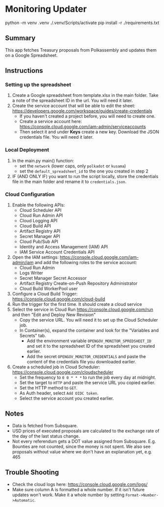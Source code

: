 # Monitoring Updater

  python -m venv .venv
  ./.venv/Scripts/activate
  pip install -r ./requirements.txt


## Summary
This app fetches Treasury proposals from Polkassembly and updates them on a Google Spreadsheet.

## Instructions

### Setting up the spreadsheet
1. Create a Google spreadsheet from template.xlsx in the main folder. Take a note of the spreadsheet ID in the url. You will need it later.
2. Create the service account that will be able to edit the sheet: https://developers.google.com/workspace/guides/create-credentials
    - If you haven't created a project before, you will need to create one.
    - Create a service account here: https://console.cloud.google.com/iam-admin/serviceaccounts
    - Then select it and under **Keys** create a new key. Download the JSON credentials file. You will need it later.

### Local Deployment
1. In the main.py main() function:
    - set the `network` (lower caps, only `polkadot` or `kusama`)
    - set the `default_spreadsheet_id` to the one you created in step 2
2. IF (AND ONLY IF) you want to run the script locally, store the credentials file in the main folder and rename it to `credentials.json`.

### Cloud Configuration
1. Enable the following APIs:
    - Cloud Scheduler API
    - Cloud Run Admin API
    - Cloud Logging API
    - Cloud Build API
    - Artifact Registry API
    - Secret Manager API
    - Cloud Pub/Sub API
    - Identity and Access Management (IAM) API
    - IAM Service Account Credentials API
2. Open the IAM settings: https://console.cloud.google.com/iam-admin/iam and add the following roles to the service account:
    - Cloud Run Admin
    - Logs Writer
    - Secret Manager Secret Accessor
    - Artifact Registry Create-on-Push Repository Administrator
    - Cloud Build WorkerPool user
3. Configure a Cloud Build Trigger: https://console.cloud.google.com/cloud-build
4. Run the trigger for the first time. It should create a cloud service
5. Select the service in Cloud Run https://console.cloud.google.com/run and then "Edit and Deploy New Revision"
    - Copy the service URL. You will need it to set up the Cloud Scheduler job.
    - In Container(s), expand the container and look for the "Variables and Secrets" tab.
      - Add the environment variable `OPENGOV_MONITOR_SPREDSHEET_ID` and set it to the spreadsheet ID of the spreadsheet you created earlier.
      - Add the secret `OPENGOV_MONITOR_CREDENTIALS` and paste the content of the credentials file you downloaded earlier.
6. Create a scheduled job in Cloud Scheduler: https://console.cloud.google.com/cloudscheduler
    - Set the frequency to `0 0 * * *` to run the job every day at midnight.
    - Set the target to `HTTP` and paste the service URL you copied earlier.
    - Set the HTTP method to `GET`.
    - As Auth header, select `Add OIDC token`.
    - Select the service account you created earlier.

## Notes
- Data is fetched from Subsquare.
- USD prices of executed proposals are calculated to the exchange rate of the day of the last status change.
- Not every referendum gets a DOT value assigned from Subsquare. E.g. Bounties are not counted, since the money is not spent. We also see proposals without value where we don't have an explanation yet, e.g. 465

## Trouble Shooting
- Check the cloud logs here: https://console.cloud.google.com/logs/
- Make sure column A is formatted a whole number. If it isn't future updates won't work. Make it a whole number by setting `Format->Number->Automatic`.